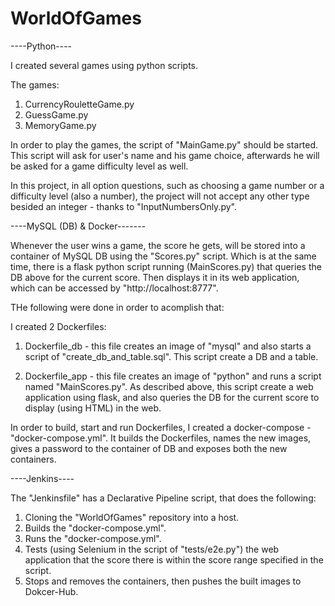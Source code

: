 # WorldOfGames

----Python----

I created several games using python scripts.

The games:
1. CurrencyRouletteGame.py
2. GuessGame.py
3. MemoryGame.py

In order to play the games, the script of "MainGame.py" should be started.
This script will ask for user's name and his game choice, afterwards he will be asked for a game difficulty level as well.

In this project, in all option questions, such as choosing a game number or a difficulty level (also a number), the project will not accept any other type besided an integer - thanks to "InputNumbersOnly.py".





















----MySQL (DB) & Docker-------

Whenever the user wins a game, the score he gets, will be stored into a container of MySQL DB using the "Scores.py" script.
Which is at the same time, there is a flask python script running (MainScores.py) that queries the DB above for the current score.
Then displays it in its web application, which can be accessed by "http://localhost:8777".


THe following were done in order to acomplish that:

I created 2 Dockerfiles:

1. Dockerfile_db - this file creates an image of "mysql" and also starts a script of "create_db_and_table.sql".
This script create a DB and a table.

2. Dockerfile_app - this file creates an image of "python" and runs a script named "MainScores.py".
As described above, this script create a web application using flask, and also queries the DB for the current score to display (using HTML) in the web.


In order to build, start and run Dockerfiles, I created a docker-compose - "docker-compose.yml".
It builds the Dockerfiles, names the new images, gives a password to the container of DB and exposes both the new containers.




----Jenkins----

The "Jenkinsfile" has a Declarative Pipeline script, that does the following:

1. Cloning the "WorldOfGames" repository into a host.
2. Builds the "docker-compose.yml".
3. Runs the "docker-compose.yml".
4. Tests (using Selenium in the script of "tests/e2e.py") the web application that the score there is within the score range specified in the script.
5. Stops and removes the containers, then pushes the built images to Dokcer-Hub.
